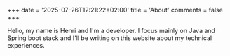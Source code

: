 +++
date =  '2025-07-26T12:21:22+02:00'
title = 'About'
comments = false
+++

Hello, my name is Henri and I'm a developer.
I focus mainly on Java and Spring boot stack and I'll be writing on
this website about my technical experiences.
